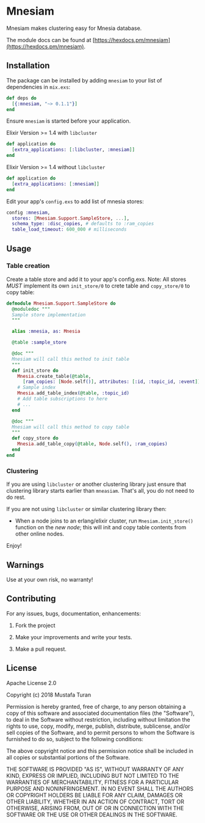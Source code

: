 # Mnesiam

Mnesiam makes clustering easy for Mnesia database.

The module docs can be found at [https://hexdocs.pm/mnesiam](https://hexdocs.pm/mnesiam).

## Installation

The package can be installed by adding `mnesiam` to your list of dependencies in `mix.exs`:

```elixir
def deps do
  [{:mnesiam, "~> 0.1.1"}]
end
```

Ensure `mnesiam` is started before your application.

Elixir Version >= 1.4 with `libcluster`

```elixir
def application do
  [extra_applications: [:libcluster, :mnesiam]]
end
```

Elixir Version >= 1.4 without `libcluster`

```elixir
def application do
  [extra_applications: [:mnesiam]]
end
```

Edit your app's `config.exs` to add list of mnesia stores:

```elixir
config :mnesiam,
  stores: [Mnesiam.Support.SampleStore, ...],
  schema_type: :disc_copies, # defaults to :ram_copies
  table_load_timeout: 600_000 # milliseconds
```

## Usage

### Table creation

Create a table store and add it to your app's config.exs. Note: All stores *MUST* implement its own `init_store/0` to crete table and `copy_store/0` to copy table:

```elixir
defmodule Mnesiam.Support.SampleStore do
  @moduledoc """
  Sample store implementation
  """

  alias :mnesia, as: Mnesia

  @table :sample_store

  @doc """
  Mnesiam will call this method to init table
  """
  def init_store do
    Mnesia.create_table(@table,
      [ram_copies: [Node.self()], attributes: [:id, :topic_id, :event]])
    # Sample index
    Mnesia.add_table_index(@table, :topic_id)
    # Add table subscriptions to here
    # ...
  end

  @doc """
  Mnesiam will call this method to copy table
  """
  def copy_store do
    Mnesia.add_table_copy(@table, Node.self(), :ram_copies)
  end
end

```

### Clustering

If you are using `libcluster` or another clustering library just ensure that clustering library starts earlier than `mneasiam`. That's all, you do not need to do rest.

If you are not using `libcluster` or similar clustering library then:

- When a node joins to an erlang/elixir cluster, run `Mnesiam.init_store()` function on the *new node*; this will init and copy table contents from other online nodes.

Enjoy!

## Warnings

Use at your own risk, no warranty!

## Contributing

For any issues, bugs, documentation, enhancements:

1) Fork the project

2) Make your improvements and write your tests.

3) Make a pull request.

## License

Apache License 2.0

Copyright (c) 2018 Mustafa Turan

Permission is hereby granted, free of charge, to any person obtaining a copy of this software and associated documentation files (the "Software"), to deal in the Software without restriction, including without limitation the rights to use, copy, modify, merge, publish, distribute, sublicense, and/or sell copies of the Software, and to permit persons to whom the Software is furnished to do so, subject to the following conditions:

The above copyright notice and this permission notice shall be included in all copies or substantial portions of the Software.

THE SOFTWARE IS PROVIDED "AS IS", WITHOUT WARRANTY OF ANY KIND, EXPRESS OR IMPLIED, INCLUDING BUT NOT LIMITED TO THE WARRANTIES OF MERCHANTABILITY, FITNESS FOR A PARTICULAR PURPOSE AND NONINFRINGEMENT. IN NO EVENT SHALL THE AUTHORS OR COPYRIGHT HOLDERS BE LIABLE FOR ANY CLAIM, DAMAGES OR OTHER LIABILITY, WHETHER IN AN ACTION OF CONTRACT, TORT OR OTHERWISE, ARISING FROM, OUT OF OR IN CONNECTION WITH THE SOFTWARE OR THE USE OR OTHER DEALINGS IN THE SOFTWARE.
